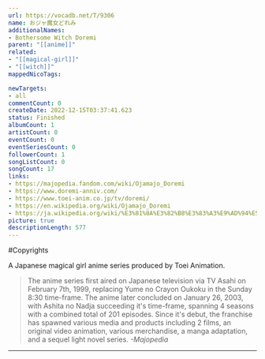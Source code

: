 ```yaml
---
url: https://vocadb.net/T/9306
name: おジャ魔女どれみ
additionalNames: 
- Bothersome Witch Doremi
parent: "[[anime]]"
related:
- "[[magical-girl]]"
- "[[witch]]"
mappedNicoTags:

newTargets:
- all
commentCount: 0
createDate: 2022-12-15T03:37:41.623
status: Finished
albumCount: 1
artistCount: 0
eventCount: 0
eventSeriesCount: 0
followerCount: 1
songListCount: 0
songCount: 17
links: 
- https://majopedia.fandom.com/wiki/Ojamajo_Doremi
- https://www.doremi-anniv.com/
- https://www.toei-anim.co.jp/tv/doremi/
- https://en.wikipedia.org/wiki/Ojamajo_Doremi
- https://ja.wikipedia.org/wiki/%E3%81%8A%E3%82%B8%E3%83%A3%E9%AD%94%E5%A5%B3%E3%81%A9%E3%82%8C%E3%81%BF
picture: true
descriptionLength: 577
---
```


#Copyrights

A Japanese magical girl anime series produced by Toei Animation.

>The anime series first aired on Japanese television via TV Asahi on February 7th, 1999, replacing Yume no Crayon Oukoku in the Sunday 8:30 time-frame.
The anime later concluded on January 26, 2003, with Ashita no Nadja succeeding it's time-frame, spanning 4 seasons with a combined total of 201 episodes.
Since it's debut, the franchise has spawned various media and products including 2 films, an original video animation, various merchandise, a manga adaptation, and a sequel light novel series.
*-Majopedia*

---

